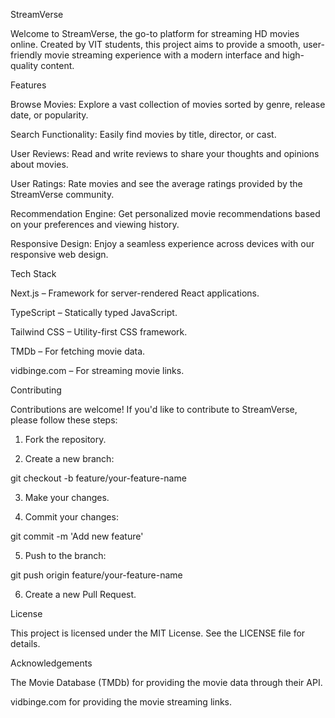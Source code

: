 

StreamVerse

Welcome to StreamVerse, the go-to platform for streaming HD movies online. Created by VIT students, this project aims to provide a smooth, user-friendly movie streaming experience with a modern interface and high-quality content.


Features

Browse Movies: Explore a vast collection of movies sorted by genre, release date, or popularity.

Search Functionality: Easily find movies by title, director, or cast.

User Reviews: Read and write reviews to share your thoughts and opinions about movies.

User Ratings: Rate movies and see the average ratings provided by the StreamVerse community.

Recommendation Engine: Get personalized movie recommendations based on your preferences and viewing history.

Responsive Design: Enjoy a seamless experience across devices with our responsive web design.



Tech Stack

Next.js – Framework for server-rendered React applications.

TypeScript – Statically typed JavaScript.

Tailwind CSS – Utility-first CSS framework.

TMDb – For fetching movie data.

vidbinge.com – For streaming movie links.



Contributing

Contributions are welcome! If you'd like to contribute to StreamVerse, please follow these steps:

1. Fork the repository.


2. Create a new branch:

git checkout -b feature/your-feature-name


3. Make your changes.


4. Commit your changes:

git commit -m 'Add new feature'


5. Push to the branch:

git push origin feature/your-feature-name


6. Create a new Pull Request.




License

This project is licensed under the MIT License. See the LICENSE file for details.


Acknowledgements

The Movie Database (TMDb) for providing the movie data through their API.

vidbinge.com for providing the movie streaming links.



